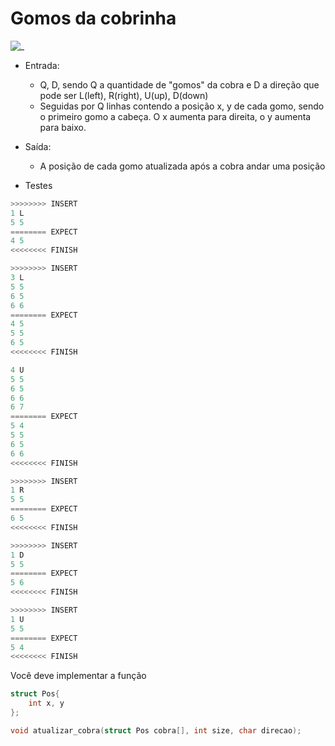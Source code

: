 # Gomos da cobrinha

![_](https://raw.githubusercontent.com/qxcodefup/arcade/master/base/gomos/cover.jpg)

- Entrada:
  - Q, D, sendo Q a quantidade de "gomos" da cobra e D a direção que pode ser L(left), R(right), U(up), D(down)
  - Seguidas por Q linhas contendo a posição x, y de cada gomo, sendo o primeiro gomo a cabeça. O x aumenta para direita, o y aumenta para baixo.
- Saída:
  - A posição de cada gomo atualizada após a cobra andar uma posição

- Testes

``` py
>>>>>>>> INSERT
1 L
5 5
======== EXPECT
4 5
<<<<<<<< FINISH
```

```py
>>>>>>>> INSERT
3 L
5 5
6 5
6 6
======== EXPECT
4 5
5 5
6 5
<<<<<<<< FINISH
```

```py
4 U
5 5
6 5
6 6
6 7
======== EXPECT
5 4
5 5
6 5
6 6
<<<<<<<< FINISH
```

```py
>>>>>>>> INSERT
1 R
5 5
======== EXPECT
6 5
<<<<<<<< FINISH
```

```py
>>>>>>>> INSERT
1 D
5 5
======== EXPECT
5 6
<<<<<<<< FINISH
```

```py
>>>>>>>> INSERT
1 U
5 5
======== EXPECT
5 4
<<<<<<<< FINISH
```

Você deve implementar a função

```c
struct Pos{
    int x, y
};

void atualizar_cobra(struct Pos cobra[], int size, char direcao);
```
